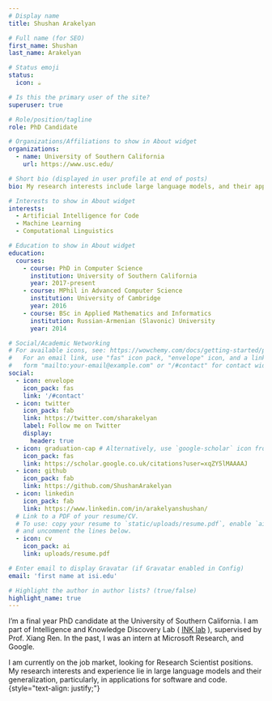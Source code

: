 ```yaml
---
# Display name
title: Shushan Arakelyan

# Full name (for SEO)
first_name: Shushan
last_name: Arakelyan

# Status emoji
status:
  icon: ☕️

# Is this the primary user of the site?
superuser: true

# Role/position/tagline
role: PhD Candidate

# Organizations/Affiliations to show in About widget
organizations:
  - name: University of Southern California
    url: https://www.usc.edu/

# Short bio (displayed in user profile at end of posts)
bio: My research interests include large language models, and their applications for software and code.

# Interests to show in About widget
interests:
  - Artificial Intelligence for Code
  - Machine Learning
  - Computational Linguistics

# Education to show in About widget
education:
  courses:
    - course: PhD in Computer Science
      institution: University of Southern California
      year: 2017-present
    - course: MPhil in Advanced Computer Science
      institution: University of Cambridge
      year: 2016
    - course: BSc in Applied Mathematics and Informatics
      institution: Russian-Armenian (Slavonic) University
      year: 2014

# Social/Academic Networking
# For available icons, see: https://wowchemy.com/docs/getting-started/page-builder/#icons
#   For an email link, use "fas" icon pack, "envelope" icon, and a link in the
#   form "mailto:your-email@example.com" or "/#contact" for contact widget.
social:
  - icon: envelope
    icon_pack: fas
    link: '/#contact'
  - icon: twitter
    icon_pack: fab
    link: https://twitter.com/sharakelyan
    label: Follow me on Twitter
    display:
      header: true
  - icon: graduation-cap # Alternatively, use `google-scholar` icon from `ai` icon pack
    icon_pack: fas
    link: https://scholar.google.co.uk/citations?user=xqZY5lMAAAAJ
  - icon: github
    icon_pack: fab
    link: https://github.com/ShushanArakelyan
  - icon: linkedin
    icon_pack: fab
    link: https://www.linkedin.com/in/arakelyanshushan/
  # Link to a PDF of your resume/CV.
  # To use: copy your resume to `static/uploads/resume.pdf`, enable `ai` icons in `params.yaml`,
  # and uncomment the lines below.
  - icon: cv
    icon_pack: ai
    link: uploads/resume.pdf

# Enter email to display Gravatar (if Gravatar enabled in Config)
email: 'first name at isi.edu'

# Highlight the author in author lists? (true/false)
highlight_name: true
---
```


I’m a final year PhD candidate at the University of Southern California. I am part of Intelligence and Knowledge Discovery Lab ( [INK lab](https://inklab.usc.edu/) ), supervised by Prof. Xiang Ren. In the past, I was an intern at Microsoft Research, and Google.

I am currently on the job market, looking for Research Scientist positions. My research interests and experience lie in large language models and their generalization, particularly, in applications for software and code.
{style="text-align: justify;"}
